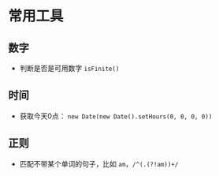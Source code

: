 # 常用工具

## 数字

* 判断是否是可用数字 `isFinite()`

## 时间

* 获取今天0点： `new Date(new Date().setHours(0, 0, 0, 0))`

## 正则

* 匹配不带某个单词的句子，比如 `am`，`/^(.(?!am))+/`
